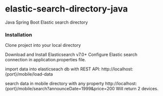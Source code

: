# elastic-search-directory-java
Java Spring Boot Elastic search directory

### Installation
Clone project into your local directory

Download and Install Elasticsearch v7.0+
Configure Elastic search connection in application.properties file.

import data into elasticseach db with REST API: http://localhost:{port}/mobile/load-data

search data in mobile directory with any property http://localhost:{port}/mobile/search?announceDate=1999&price=200 Will return 2 devices.


